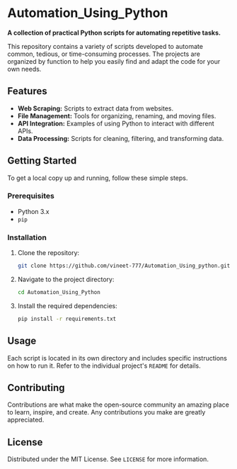 # Automation_Using_Python

**A collection of practical Python scripts for automating repetitive tasks.**

This repository contains a variety of scripts developed to automate common, tedious, or time-consuming processes. The projects are organized by function to help you easily find and adapt the code for your own needs.

## Features
- **Web Scraping:** Scripts to extract data from websites.
- **File Management:** Tools for organizing, renaming, and moving files.
- **API Integration:** Examples of using Python to interact with different APIs.
- **Data Processing:** Scripts for cleaning, filtering, and transforming data.

## Getting Started
To get a local copy up and running, follow these simple steps.

### Prerequisites
- Python 3.x
- `pip`

### Installation
1.  Clone the repository:
    ```sh
    git clone https://github.com/vineet-777/Automation_Using_python.git
    ```
2.  Navigate to the project directory:
    ```sh
    cd Automation_Using_Python
    ```
3.  Install the required dependencies:
    ```sh
    pip install -r requirements.txt
    ```

## Usage
Each script is located in its own directory and includes specific instructions on how to run it. Refer to the individual project's `README` for details.

## Contributing
Contributions are what make the open-source community an amazing place to learn, inspire, and create. Any contributions you make are greatly appreciated.

## License
Distributed under the MIT License. See `LICENSE` for more information.
